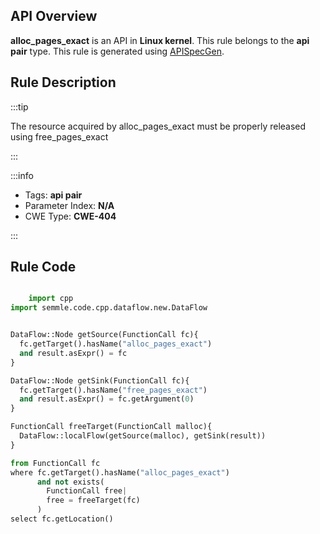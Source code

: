 ---
---


## API Overview
**alloc_pages_exact** is an API in **Linux kernel**. This rule belongs to the **api pair** type. This rule is generated using [APISpecGen](../../tools/APISpecGen).
## Rule Description

:::tip

The resource acquired by alloc_pages_exact must be properly released using free_pages_exact

:::

:::info

- Tags: **api pair**
- Parameter Index: **N/A**
- CWE Type: **CWE-404**

:::

## Rule Code
```python

    import cpp
import semmle.code.cpp.dataflow.new.DataFlow


DataFlow::Node getSource(FunctionCall fc){
  fc.getTarget().hasName("alloc_pages_exact")
  and result.asExpr() = fc
}

DataFlow::Node getSink(FunctionCall fc){
  fc.getTarget().hasName("free_pages_exact")
  and result.asExpr() = fc.getArgument(0)
}

FunctionCall freeTarget(FunctionCall malloc){
  DataFlow::localFlow(getSource(malloc), getSink(result))
}

from FunctionCall fc
where fc.getTarget().hasName("alloc_pages_exact")
      and not exists(
        FunctionCall free| 
        free = freeTarget(fc)
      )
select fc.getLocation()

    
```